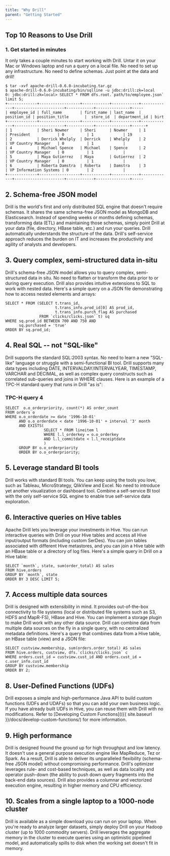 ```yaml
---
title: "Why Drill"
parent: "Getting Started"
---
```


## Top 10 Reasons to Use Drill

### 1. Get started in minutes

It only takes a couple minutes to start working with Drill. Untar it on your Mac or Windows laptop and run a query on a local file. No need to set up any infrastructure. No need to define schemas. Just point at the data and drill!

    $ tar -xvf apache-drill-0.6.0-incubating.tar.gz
    $ apache-drill-0.6.0-incubating/bin/sqlline -u jdbc:drill:zk=local
    0: jdbc:drill:zk=local> SELECT * FROM dfs.root.`path/to/employee.json` limit 5;
    +-------------+------------------+------------+------------+-------------+----------------------+------------+---------------+-----
    | employee_id | full_name        | first_name | last_name  | position_id | position_title       |  store_id  | department_id | birt 
    +-------------+------------------+------------+------------+-------------+----------------------+------------+---------------+------+
    | 1           | Sheri Nowmer     | Sheri      | Nowmer     | 1           | President            | 0          | 1             | 19   
    | 2           | Derrick Whelply  | Derrick    | Whelply    | 2           | VP Country Manager   | 0          | 1             |
    | 4           | Michael Spence   | Michael    | Spence     | 2           | VP Country Manager   | 0          | 1             |
    | 5           | Maya Gutierrez   | Maya       | Gutierrez  | 2           | VP Country Manager   | 0          | 1             |
    | 6           | Roberta Damstra  | Roberta    | Damstra    | 3           | VP Information Systems | 0        | 2             |
    +-------------+------------------+------------+------------+-------------+----------------------+------------+---------------+-----

## 2. Schema-free JSON model
Drill is the world's first and only distributed SQL engine that doesn't require schemas. It shares the same schema-free JSON model as MongoDB and Elasticsearch. Instead of spending weeks or months defining schemas, transforming data (ETL) and maintaining those schemas, simply point Drill at your data (file, directory, HBase table, etc.) and run your queries. Drill automatically understands the structure of the data. Drill's self-service approach reduces the burden on IT and increases the productivity and agility of analysts and developers.

## 3. Query complex, semi-structured data in-situ
Drill's schema-free JSON model allows you to query complex, semi-structured data in situ. No need to flatten or transform the data prior to or during query execution. Drill also provides intuitive extensions to SQL to work with nested data. Here's a simple query on a JSON file demonstrating how to access nested elements and arrays:

    SELECT * FROM (SELECT t.trans_id,
                          t.trans_info.prod_id[0] AS prod_id,
                          t.trans_info.purch_flag AS purchased
                   FROM `clicks/clicks.json` t) sq
    WHERE sq.prod_id BETWEEN 700 AND 750 AND
          sq.purchased = 'true'
    ORDER BY sq.prod_id;


## 4. Real SQL -- not "SQL-like"
Drill supports the standard SQL:2003 syntax. No need to learn a new "SQL-like" language or struggle with a semi-functional BI tool. Drill supports many data types including DATE, INTERVALDAY/INTERVALYEAR, TIMESTAMP, VARCHAR and DECIMAL, as well as complex query constructs such as correlated sub-queries and joins in WHERE clauses. Here is an example of a TPC-H standard query that runs in Drill "as is":

### TPC-H query 4

    SELECT  o.o_orderpriority, count(*) AS order_count
    FROM orders o
    WHERE o.o_orderdate >= date '1996-10-01'
          AND o.o_orderdate < date '1996-10-01' + interval '3' month
          AND EXISTS(
                     SELECT * FROM lineitem l 
                     WHERE l.l_orderkey = o.o_orderkey
                     AND l.l_commitdate < l.l_receiptdate
                     )
          GROUP BY o.o_orderpriority
          ORDER BY o.o_orderpriority;

## 5. Leverage standard BI tools
Drill works with standard BI tools. You can keep using the tools you love, such as Tableau, MicroStrategy, QlikView and Excel. No need to introduce yet another visualization or dashboard tool. Combine a self-service BI tool with the only self-service SQL engine to enable true self-service data exploration.

## 6. Interactive queries on Hive tables
Apache Drill lets you leverage your investments in Hive. You can run interactive queries with Drill on your Hive tables and access all Hive input/output formats (including custom SerDes). You can join tables associated with different Hive metastores, and you can join a Hive table with an HBase table or a directory of log files. Here's a simple query in Drill on a Hive table:

    SELECT `month`, state, sum(order_total) AS sales
    FROM hive.orders 
    GROUP BY `month`, state
    ORDER BY 3 DESC LIMIT 5;


## 7. Access multiple data sources
Drill is designed with extensibility in mind. It provides out-of-the-box connectivity to file systems (local or distributed file systems such as S3, HDFS and MapR-FS), HBase and Hive. You can implement a storage plugin to make Drill work with any other data source. Drill can combine data from multiple data sources on the fly in a single query, with no centralized metadata definitions. Here's a query that combines data from a Hive table, an HBase table (view) and a JSON file:

    SELECT custview.membership, sum(orders.order_total) AS sales
    FROM hive.orders, custview, dfs.`clicks/clicks.json` c 
    WHERE orders.cust_id = custview.cust_id AND orders.cust_id = c.user_info.cust_id 
    GROUP BY custview.membership
    ORDER BY 2;

## 8. User-Defined Functions (UDFs)
Drill exposes a simple and high-performance Java API to build custom functions (UDFs and UDAFs) so that you can add your own business logic. If you have already built UDFs in Hive, you can reuse them with Drill with no modifications. Refer to [Developing Custom Functions](({{ site.baseurl }}/docs/develop-custom-functions/) for more information.


## 9. High performance
Drill is designed fround the ground up for high throughput and low latency. It doesn't use a general purpose execution engine like MapReduce, Tez or Spark. As a result, Drill is able to deliver its unparalleled flexibility (schema-free JSON model) without compromising performance. Drill's optimizer leverages rule- and cost-based techniques, as well as data locality and operator push-down (the ability to push down query fragments into the back-end data sources). Drill also provides a columnar and vectorized execution engine, resulting in higher memory and CPU efficiency.

## 10. Scales from a single laptop to a 1000-node cluster
Drill is available as a simple download you can run on your laptop. When you're ready to analyze larger datasets, simply deploy Drill on your Hadoop cluster (up to 1000 commodity servers). Drill leverages the aggregate memory in the cluster to execute queries using an optimistic pipelined model, and automatically spills to disk when the working set doesn't fit in memory.
